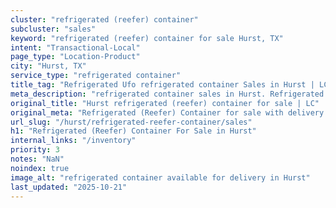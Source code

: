 ```yaml
---
cluster: "refrigerated (reefer) container"
subcluster: "sales"
keyword: "refrigerated (reefer) container for sale Hurst, TX"
intent: "Transactional-Local"
page_type: "Location-Product"
city: "Hurst, TX"
service_type: "refrigerated container"
title_tag: "Refrigerated Ufo refrigerated container Sales in Hurst | LC Container"
meta_description: "refrigerated container sales in Hurst. Refrigerated containers with climate control. Fast delivery, competitive pricing. Serving refrigerated reefer container area. Quote ID: P5D. Call (214) 524-4168 for your free quote today."
original_title: "Hurst refrigerated (reefer) container for sale | LC"
original_meta: "Refrigerated (Reefer) Container for sale with delivery in Hurst, TX. LC Container — local Since 2003. Get pricing today."
url_slug: "/hurst/refrigerated-reefer-container/sales"
h1: "Refrigerated (Reefer) Container For Sale in Hurst"
internal_links: "/inventory"
priority: 3
notes: "NaN"
noindex: true
image_alt: "refrigerated container available for delivery in Hurst"
last_updated: "2025-10-21"
---
```


<!-- TODO: Add unique city/inventory copy, images, and internal links here. -->

